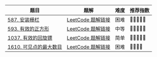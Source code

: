 | 题目                                                         | 题解                                                         | 难度 | 推荐指数 |
| ------------------------------------------------------------ | ------------------------------------------------------------ | ---- | -------- |
| [587. 安装栅栏](https://leetcode-cn.com/problems/erect-the-fence/) | [LeetCode 题解链接](https://leetcode-cn.com/problems/erect-the-fence/solution/by-ac_oier-4xuu/) | 困难 | 🤩🤩🤩🤩🤩    |
| [593. 有效的正方形](https://leetcode.cn/problems/valid-square/) | [LeetCode 题解链接](https://leetcode.cn/problems/valid-square/solution/by-ac_oier-lwdf/) | 中等 | 🤩🤩🤩🤩🤩    |
| [1037. 有效的回旋镖](https://leetcode.cn/problems/valid-boomerang/) | [LeetCode 题解链接](https://leetcode.cn/problems/valid-boomerang/solution/by-ac_oier-eory/) | 简单 | 🤩🤩🤩🤩🤩    |
| [1610. 可见点的最大数目](https://leetcode.cn/problems/maximum-number-of-visible-points/) | [LeetCode 题解链接](https://leetcode.cn/problems/maximum-number-of-visible-points/solution/gong-shui-san-xie-qiu-ji-jiao-ji-he-ti-b-0bid/) | 困难 | 🤩🤩🤩🤩     |


